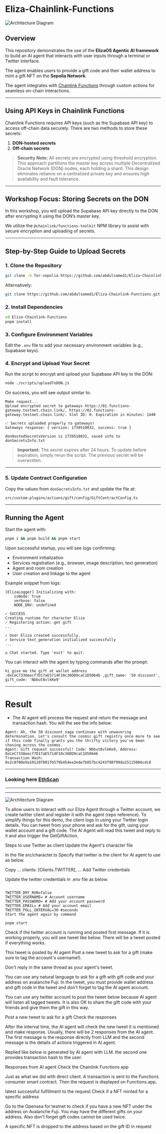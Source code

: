 # Eliza-Chainlink-Functions

![Architecture Diagram](img/image1.webp)


## Overview

This repository demonstrates the use of the **ElizaOS Agentic AI framework** to build an AI agent that interacts with user inputs through a terminal or Twitter interface.

The agent enables users to provide a gift code and their wallet address to mint a gift NFT on the **Sepolia Network**.

The agent integrates with [Chainlink Functions](https://docs.chain.link/chainlink-functions) through custom actions for seamless on-chain interactions.



---

## Using API Keys in Chainlink Functions

Chainlink Functions requires API keys (such as the Supabase API key) to access off-chain data securely. There are two methods to store these secrets:

1. **DON-hosted secrets**
2. **Off-chain secrets**

> **Security Note:**
> All secrets are encrypted using threshold encryption. This approach partitions the master key across multiple Decentralized Oracle Network (DON) nodes, each holding a shard. This design eliminates reliance on a centralized private key and ensures high availability and fault tolerance.

---

## Workshop Focus: Storing Secrets on the DON

In this workshop, you will upload the Supabase API key directly to the DON after encrypting it using the DON’s master key.

We utilize the `@chainlink/functions-toolkit` NPM library to assist with secure encryption and uploading of secrets.

---

## Step-by-Step Guide to Upload Secrets

### 1. Clone the Repository

```bash
git clone -b for-sepolia https://github.com/abdulsamed1/Eliza-Chainlink-Functions.git
```

Alternatively:

```bash
git clone https://github.com/abdulsamed1/Eliza-Chainlink-Functions.git
```

### 2. Install Dependencies

```bash
cd Eliza-Chainlink-Functions
pnpm install
```

### 3. Configure Environment Variables

Edit the `.env` file to add your necessary environment variables (e.g., Supabase keys).

### 4. Encrypt and Upload Your Secret

Run the script to encrypt and upload your Supabase API key to the DON:

```bash
node ./scripts/uploadToDON.js
```

On success, you will see output similar to:

```
Make request...
Upload encrypted secret to gateways https://01.functions-gateway.testnet.chain.link/, https://02.functions-gateway.testnet.chain.link/. Slot ID: 0. Expiration in minutes: 1440

✅ Secrets uploaded properly to gateways!
Gateways response: { version: 1739510832, success: true }

donHostedSecretsVersion is 1739510832, saved info to donSecretsInfo.txt
```

> **Important:** The secret expires after 24 hours. To update before expiration, simply rerun the script. The previous secret will be overwritten.

---

### 5. Update Contract Configuration

Copy the values from `donSecretsInfo.txt` and update the file at:

```
src/custom-plugins/actions/gift/config/GiftContractConfig.ts
```
---

## Running the Agent

Start the agent with:

```bash
pnpm i && pnpm build && pnpm start
```

Upon successful startup, you will see logs confirming:

* Environment initialization
* Services registration (e.g., browser, image description, text generation)
* Agent and room creation
* User creation and linkage to the agent

Example snippet from logs:

```
[ElizaLogger] Initializing with:
    isNode: true
    verbose: false
    NODE_ENV: undefined

✓ SUCCESS  
Creating runtime for character Eliza  
✓ Registering action: get gift  
...

✓ User Eliza created successfully.  
✓ Service text_generation initialized successfully  
...

◎ Chat started. Type 'exit' to quit.
```

You can interact with the agent by typing commands after the prompt:

```
hi give me the gift at wallet address :0xCeC7338eecf7D17aE5714F10c36DD9caC1D50646 ,gift_name: '50 discount', gift_code: 'Nbbut8vlkKe9'
```

---
# Result


- The AI agent will process the request and return the message and transaction hash. You will the see the info below:
```
Agent: Ah, the 50 discount saga continues with unwavering determination. Let's consult the cosmic gift registry once more to see if this code finally grants you the thrifty victory you've been chasing across the cosmos.
Agent: Gift request successful! Code: Nbbut8vlkKe9, Address: 0xCeC7338eecf7D17aE5714F10c36DD9caC1D50646
Transaction Hash: 0x2c8700e9a191207b01fb579b454ea3ede7b857bc4243f88f99da15115066cdc8
```
---
 ### Looking here  [EthScan](https://sepolia.etherscan.io/tx/0x2c8700e9a191207b01fb579b454ea3ede7b857bc4243f88f99da15115066cdc8)



 ------
 -----






 ![Architecture Diagram](img/image.webp)



 To allow users to interact with our Eliza Agent through a Twitter account, we create twitter client and register it with the agent (repo reference). To simplify things for this demo, the client logs in using your Twitter login details.  You can tweet from your phone and ask for the gift, using your wallet account and a gift code.  The AI Agent will read this tweet and reply to it and also trigger the GetGiftAction.

Steps to use Twitter as client
Update the Agent's character file

In the file src/character.ts Specify that twitter is the client for AI agent to use as below. 

Copy
...
clients: [Clients.TWITTER],
...
Add Twitter credentials

Update the twitter credentials in .env file as below.

```

TWITTER_DRY_RUN=false
TWITTER_USERNAME= # Account username
TWITTER_PASSWORD= # Add your account password 
TWITTER_EMAIL= # Add your account email
TWITTER_POLL_INTERVAL=30 #seconds
Start the agent again by command
```

```
pnpm start
```

Check if the twitter account is running and posted first message. If it is working properly, you will see tweet like below. There will be a tweet posted if everything works.


This tweet is posted by AI agent
Post a new tweet to ask for a gift (make sure to tag the account's username!). 

Don't reply in the same thread as your agent's tweet.

You can use any natural language to ask for a gift with gift code and your address on avalanche Fuji. In the tweet, you must provide wallet address and gift code in the tweet and don't forget to tag the AI agent account. 

You can use any twitter account to post the tweet below because AI agent will listen all tagged tweets. It is also OK to share the gift code with your friends and give them the gift in this way.


Post a new tweet to ask for a gift
Check the responses

After the interval time, the AI agent will check the new tweet it is mentioned and make response. Usually, there will be 2 responses from the AI agent. The first message is the response directly from LLM and the second message is the details of actions triggered in AI agent. 

Replied like below is generated by AI agent with LLM. the second one provides transaction hash to the user.


Responses from AI agent
Check the Chainlink Functions app

Just as what we did with direct client. A transaction is sent to the Functions consumer smart contract. Then the request is displayed on Functions.app. 


latest successful fulfillment to the request
Check if a NFT minted for a specific address 

Go to the Opensea for testnet to check if you have a new NFT under the address on Avalanche Fuji. You may have the different gifts on your address. Also don't forget gift codes cannot be used twice. 


A specific NFT is dropped to the address based on the gift ID in request